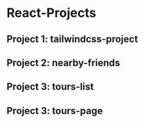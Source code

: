 # React-Projects

## Project 1: tailwindcss-project

## Project 2: nearby-friends

## Project 3: tours-list

## Project 3: tours-page
